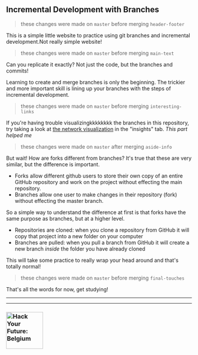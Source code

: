 ## Incremental Development with Branches

> these changes were made on ```master``` before merging ```header-footer```

This is a simple little website to practice using git branches and incremental development.Not really simple website!

> these changes were made on ```master``` before merging ```main-text```

Can you replicate it exactly?  Not just the code, but the branches and commits!

Learning to create and merge branches is only the beginning.  The trickier and more important skill is lining up your branches with the steps of incremental development.

> these changes were made on ```master``` before merging ```interesting-links```

If you're having trouble visualizingkkkkkkkk the branches in this repository, try taking a look at [the network visualization](https://help.github.com/en/articles/viewing-a-repositorys-network) in the "insights" tab. *This part helped me*

> these changes were made on ```master``` after merging ```aside-info```

But wait!  How are forks different from branches?  It's true that these are very similar, but the difference is important.
* Forks allow different github users to store their own copy of an entire GitHub repository and work on the project without effecting the main repository.
* Branches allow one user to make changes in their repository (fork) without effecting the master branch.

So a simple way to understand the difference at first is that forks have the same purpose as branches, but at a higher level.
* Repositories are cloned: when you clone a repository from GitHub it will copy that project into a new folder on your computer
* Branches are pulled: when you pull a branch from GitHub it will create a new branch _inside_ the folder you have already cloned

This will take some practice to really wrap your head around and that's totally normal!

> these changes were made on ```master``` before merging ```final-touches```

That's all the words for now, get studying!


---
---
### <a href="https://hackyourfuture.be" target="_blank"><img src="https://user-images.githubusercontent.com/18554853/63941625-4c7c3d00-ca6c-11e9-9a76-8d5e3632fe70.jpg" width="100" height="100" alt="Hack Your Future: Belgium"></img></a>
